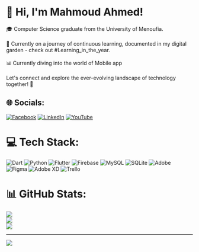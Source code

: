 # 💫 Hi, I'm Mahmoud Ahmed!
🎓 Computer Science graduate from the University of Menoufia.<br><br>🌱 Currently on a journey of continuous learning, documented in my digital garden - check out #Learning_in_the_year.<br><br>📊 Currently diving into the world of Mobile app<br><br>Let's connect and explore the ever-evolving landscape of technology together! 🚀


## 🌐 Socials:
[![Facebook](https://img.shields.io/badge/Facebook-%231877F2.svg?logo=Facebook&logoColor=white)](https://facebook.com/https://web.facebook.com/profile.php?id=100027162594156) [![LinkedIn](https://img.shields.io/badge/LinkedIn-%230077B5.svg?logo=linkedin&logoColor=white)](https://linkedin.com/in/https://www.linkedin.com/in/mahmoud-ahmed-891337270/) [![YouTube](https://img.shields.io/badge/YouTube-%23FF0000.svg?logo=YouTube&logoColor=white)](https://youtube.com/@https://www.youtube.com/channel/UCrIEjhzFuNKCvydJ8ePoeAg) 

# 💻 Tech Stack:
![Dart](https://img.shields.io/badge/dart-%230175C2.svg?style=for-the-badge&logo=dart&logoColor=white) ![Python](https://img.shields.io/badge/python-3670A0?style=for-the-badge&logo=python&logoColor=ffdd54) ![Flutter](https://img.shields.io/badge/Flutter-%2302569B.svg?style=for-the-badge&logo=Flutter&logoColor=white) ![Firebase](https://img.shields.io/badge/Firebase-039BE5?style=for-the-badge&logo=Firebase&logoColor=white) ![MySQL](https://img.shields.io/badge/mysql-%2300000f.svg?style=for-the-badge&logo=mysql&logoColor=white) ![SQLite](https://img.shields.io/badge/sqlite-%2307405e.svg?style=for-the-badge&logo=sqlite&logoColor=white) ![Adobe](https://img.shields.io/badge/adobe-%23FF0000.svg?style=for-the-badge&logo=adobe&logoColor=white) ![Figma](https://img.shields.io/badge/figma-%23F24E1E.svg?style=for-the-badge&logo=figma&logoColor=white) ![Adobe XD](https://img.shields.io/badge/Adobe%20XD-470137?style=for-the-badge&logo=Adobe%20XD&logoColor=#FF61F6) ![Trello](https://img.shields.io/badge/Trello-%23026AA7.svg?style=for-the-badge&logo=Trello&logoColor=white)
# 📊 GitHub Stats:
![](https://github-readme-stats.vercel.app/api?username=MahmoudAhmed121&theme=nord&hide_border=true&include_all_commits=true&count_private=true)<br/>
![](https://github-readme-streak-stats.herokuapp.com/?user=MahmoudAhmed121&theme=nord&hide_border=true)<br/>
![](https://github-readme-stats.vercel.app/api/top-langs/?username=MahmoudAhmed121&theme=nord&hide_border=true&include_all_commits=true&count_private=true&layout=compact)

---
[![](https://visitcount.itsvg.in/api?id=MahmoudAhmed121&icon=0&color=0)](https://visitcount.itsvg.in)

<!-- Proudly created with GPRM ( https://gprm.itsvg.in ) -->
